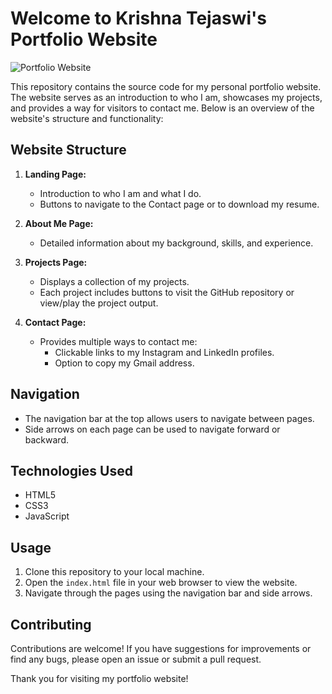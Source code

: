 # Welcome to Krishna Tejaswi's Portfolio Website

![Portfolio Website]([https://yourwebsite.com](https://krishnatejaswi2005.github.io/Portfolio-Website/))

This repository contains the source code for my personal portfolio website. The website serves as an introduction to who I am, showcases my projects, and provides a way for visitors to contact me. Below is an overview of the website's structure and functionality:

## Website Structure

1. **Landing Page:**
   - Introduction to who I am and what I do.
   - Buttons to navigate to the Contact page or to download my resume.

2. **About Me Page:**
   - Detailed information about my background, skills, and experience.

3. **Projects Page:**
   - Displays a collection of my projects.
   - Each project includes buttons to visit the GitHub repository or view/play the project output.

4. **Contact Page:**
   - Provides multiple ways to contact me:
     - Clickable links to my Instagram and LinkedIn profiles.
     - Option to copy my Gmail address.

## Navigation

- The navigation bar at the top allows users to navigate between pages.
- Side arrows on each page can be used to navigate forward or backward.

## Technologies Used

- HTML5
- CSS3
- JavaScript

## Usage

1. Clone this repository to your local machine.
2. Open the `index.html` file in your web browser to view the website.
3. Navigate through the pages using the navigation bar and side arrows.

## Contributing

Contributions are welcome! If you have suggestions for improvements or find any bugs, please open an issue or submit a pull request.


Thank you for visiting my portfolio website!
